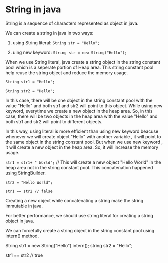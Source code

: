 # String in java

String is a sequence of characters represented as object in java.

We can create a string in java in two ways:

1. using String literal: `String str = "Hello";`

2. uing new keyword: `String str = new String("Hello");`

When we use String literal, java create a string object in the string constant pool which is a seperate portion of Heap area. This string constant pool help reuse the string object and reduce the memory usage.


`String str1 = "Hello";`

`String str2 = "Hello";`

In this case, there will be one object in the string constant pool with the value "Hello" and both str1 and str2 will point to this object.
While using new keyword, everytime we create a new object in the heap area. So, in this case, there will be two objects in the heap area with the value "Hello" and both str1 and str2 will point to different objects.

In this way, using literal is more efficient than using new keyword beacuse whenever we will create object "Hello" with another variable , it will point to the same object in the string constant pool. But when we use new keyword , it will create a new object in the heap area. So, it will increase the memory usage.

`str1 = str1+ " World";` // This will create a new object "Hello World" in the heap area not in the string constant pool. This concatenation happened
using StringBuilder.

`str2 = "Hello World";`

`str1 == str2 // false`

Creating a new object while concatenating a string make the string immutable in java.

For better performance, we should use string literal for creating a string object in java.

We can forcefully create a string object in the string constant pool using intern() method.

String str1 = new String("Hello").intern();
string str2 = "Hello";

str1 == str2 // true

